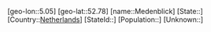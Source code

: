 ﻿---
location: [52.78,5.05]
type: City
tags:
- geo/City


SpocWebEntityId: 32371
isDeleted: false
confidential: public

---
[geo-lon::5.05]
[geo-lat::52.78]
[name::Medenblick]
[State::]
[Country::[Netherlands](geo/Continent/Europe/Netherlands.md)]
[StateId::]
[Population::]
[Unknown::]

